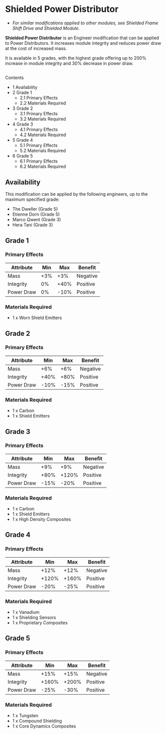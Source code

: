 # Shielded Power Distributor
- *For similar modifications applied to other modules, see Shielded Frame Shift Drive and Shielded Module.*

**Shielded Power Distributor** is an Engineer modification that can be applied to Power Distributors. It increases module integrity and reduces power draw at the cost of increased mass.

It is available in 5 grades, with the highest grade offering up to 200% increase in module integrity and 30% decrease in power draw.

## 

Contents

- 1 Availability
- 2 Grade 1
    - 2.1 Primary Effects
    - 2.2 Materials Required
- 3 Grade 2
    - 3.1 Primary Effects
    - 3.2 Materials Required
- 4 Grade 3
    - 4.1 Primary Effects
    - 4.2 Materials Required
- 5 Grade 4
    - 5.1 Primary Effects
    - 5.2 Materials Required
- 6 Grade 5
    - 6.1 Primary Effects
    - 6.2 Materials Required

## Availability

This modification can be applied by the following engineers, up to the maximum specified grade:

- The Dweller (Grade 5)
- Etienne Dorn (Grade 5)
- Marco Qwent (Grade 3)
- Hera Tani (Grade 3)

## Grade 1

### Primary Effects

| Attribute | Min | Max | Benefit |
| --- | --- | --- | --- |
| Mass | +3% | +3% | Negative |
| Integrity | 0% | +40% | Positive |
| Power Draw | 0% | -10% | Positive |

### Materials Required

- 1 x Worn Shield Emitters

## Grade 2

### Primary Effects

| Attribute | Min | Max | Benefit |
| --- | --- | --- | --- |
| Mass | +6% | +6% | Negative |
| Integrity | +40% | +80% | Positive |
| Power Draw | -10% | -15% | Positive |

### Materials Required

- 1 x Carbon
- 1 x Shield Emitters

## Grade 3

### Primary Effects

| Attribute | Min | Max | Benefit |
| --- | --- | --- | --- |
| Mass | +9% | +9% | Negative |
| Integrity | +80% | +120% | Positive |
| Power Draw | -15% | -20% | Positive |

### Materials Required

- 1 x Carbon
- 1 x Shield Emitters
- 1 x High Density Composites

## Grade 4

### Primary Effects

| Attribute | Min | Max | Benefit |
| --- | --- | --- | --- |
| Mass | +12% | +12% | Negative |
| Integrity | +120% | +160% | Positive |
| Power Draw | -20% | -25% | Positive |

### Materials Required

- 1 x Vanadium
- 1 x Shielding Sensors
- 1 x Proprietary Composites

## Grade 5

### Primary Effects

| Attribute | Min | Max | Benefit |
| --- | --- | --- | --- |
| Mass | +15% | +15% | Negative |
| Integrity | +160% | +200% | Positive |
| Power Draw | -25% | -30% | Positive |

### Materials Required

- 1 x Tungsten
- 1 x Compound Shielding
- 1 x Core Dynamics Composites